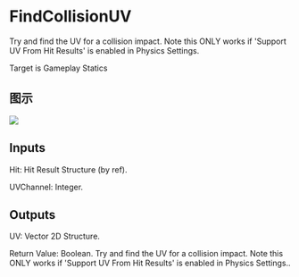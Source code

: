# FindCollisionUV

Try and find the UV for a collision impact. Note this ONLY works if 'Support UV From Hit Results' is enabled in Physics Settings.

Target is Gameplay Statics

## 图示

![]($-20221218-18184917.png)

## Inputs

Hit: Hit Result Structure (by ref).

UVChannel: Integer.  

## Outputs

UV: Vector 2D Structure.

Return Value: Boolean. Try and find the UV for a collision impact. Note this ONLY works if 'Support UV From Hit Results' is enabled in Physics Settings..

